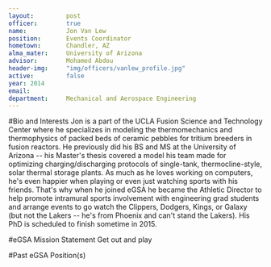 ```yaml
---
layout:     	post
officer:        true
name:      		Jon Van Lew
position: 		Events Coordinator
hometown: 		Chandler, AZ
alma_mater: 	University of Arizona
advisor: 		Mohamed Abdou
header-img: 	"img/officers/vanlew_profile.jpg"
active: 		false
year: 2014
email: 			
department: 	Mechanical and Aerospace Engineering
---
```


#Bio and Interests
Jon is a part of the UCLA Fusion Science and Technology Center where he specializes in modeling the thermomechanics and thermophysics of packed beds of ceramic pebbles for tritium breeders in fusion reactors. He previously did his BS and MS at the University of Arizona -- his Master's thesis covered a model his team made for optimizing charging/discharging protocols of single-tank, thermocline-style, solar thermal storage plants. As much as he loves working on computers, he's even happier when playing or even just watching sports with his friends. That's why when he joined eGSA he became the Athletic Director to help promote intramural sports involvement with engineering grad students and arrange events to go watch the Clippers, Dodgers, Kings, or Galaxy (but not the Lakers -- he's from Phoenix and can't stand the Lakers). His PhD is scheduled to finish sometime in 2015.

#eGSA Mission Statement
Get out and play

#Past eGSA Position(s)
